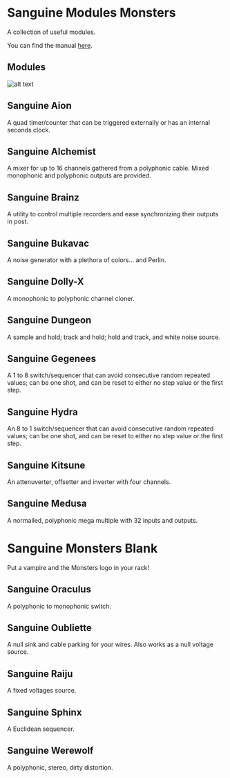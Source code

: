 # Sanguine Modules Monsters

A collection of useful modules.

You can find the manual [here](https://raw.githubusercontent.com/Bloodbat/SanguineModulesManuals/main/monsters_manual.pdf).

## Modules

![alt text](pics/monster_modules.png)

## Sanguine Aion

A quad timer/counter that can be triggered externally or has an internal seconds clock.

## Sanguine Alchemist

A mixer for up to 16 channels gathered from a polyphonic cable. Mixed monophonic and polyphonic outputs are provided.

## Sanguine Brainz

A utility to control multiple recorders and ease synchronizing their outputs in post.

## Sanguine Bukavac

A noise generator with a plethora of colors... and Perlin.

## Sanguine Dolly-X

A monophonic to polyphonic channel cloner.

## Sanguine Dungeon

A sample and hold; track and hold; hold and track, and white noise source.

## Sanguine Gegenees

A 1 to 8 switch/sequencer that can avoid consecutive random repeated values; can be one shot, and can be reset to either no step value or the first step.

## Sanguine Hydra

An 8 to 1 switch/sequencer that can avoid consecutive random repeated values; can be one shot, and can be reset to either no step value or the first step.

## Sanguine Kitsune

An attenuverter, offsetter and inverter with four channels.

## Sanguine Medusa

A normalled, polyphonic mega multiple with 32 inputs and outputs.

# Sanguine Monsters Blank

Put a vampire and the Monsters logo in your rack!

## Sanguine Oraculus

A polyphonic to monophonic switch.

## Sanguine Oubliette

A null sink and cable parking for your wires. Also works as a null voltage source.

## Sanguine Raiju

A fixed voltages source.

## Sanguine Sphinx

A Euclidean sequencer.

## Sanguine Werewolf

A polyphonic, stereo, dirty distortion.